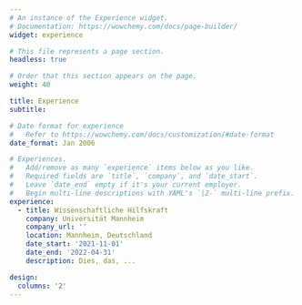 ```yaml
---
# An instance of the Experience widget.
# Documentation: https://wowchemy.com/docs/page-builder/
widget: experience

# This file represents a page section.
headless: true

# Order that this section appears on the page.
weight: 40

title: Experience
subtitle:

# Date format for experience
#   Refer to https://wowchemy.com/docs/customization/#date-format
date_format: Jan 2006

# Experiences.
#   Add/remove as many `experience` items below as you like.
#   Required fields are `title`, `company`, and `date_start`.
#   Leave `date_end` empty if it's your current employer.
#   Begin multi-line descriptions with YAML's `|2-` multi-line prefix.
experience:
  - title: Wissenschaftliche Hilfskraft
    company: Universität Mannheim
    company_url: ''
    location: Mannheim, Deutschland
    date_start: '2021-11-01'
    date_end: '2022-04-31'
    description: Dies, das, ...

design:
  columns: '2'
---
```

